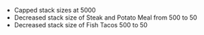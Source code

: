 - Capped stack sizes at 5000
- Decreased stack size of Steak and Potato Meal from 500 to 50
- Decreased stack size of Fish Tacos 500 to 50
